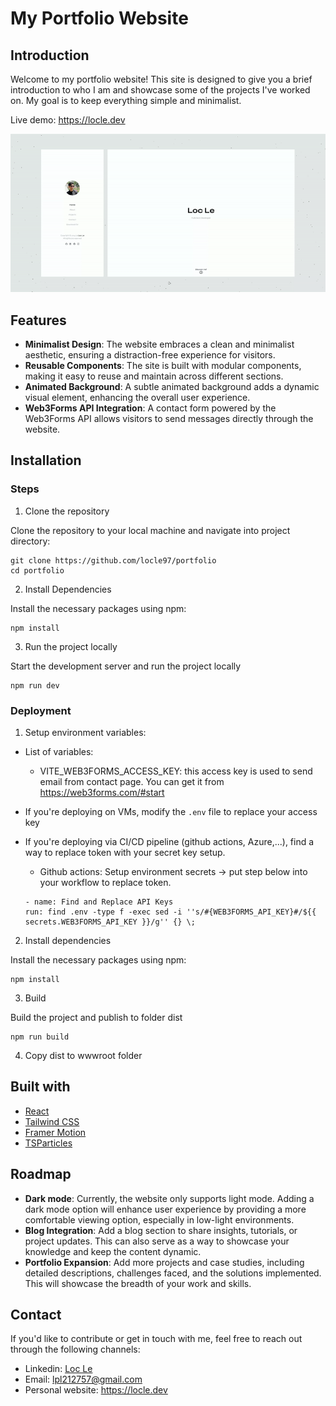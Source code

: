 # My Portfolio Website

## Introduction
Welcome to my portfolio website! This site is designed to give you a brief introduction to who I am and showcase some of the projects I've worked on. My goal is to keep everything simple and minimalist.

Live demo: https://locle.dev

![alt text](./resources/portfolio-fullscreen-demo.gif)

## Features

- **Minimalist Design**: The website embraces a clean and minimalist aesthetic, ensuring a distraction-free experience for visitors.
- **Reusable Components**: The site is built with modular components, making it easy to reuse and maintain across different sections.
- **Animated Background**: A subtle animated background adds a dynamic visual element, enhancing the overall user experience.
- **Web3Forms API Integration**: A contact form powered by the Web3Forms API allows visitors to send messages directly through the website.

## Installation

### Steps

1. Clone the repository

Clone the repository to your local machine and navigate into project directory:
```
git clone https://github.com/locle97/portfolio
cd portfolio
```

2. Install Dependencies

Install the necessary packages using npm:
```
npm install
```

3. Run the project locally

Start the development server and run the project locally
```
npm run dev
```

### Deployment

1. Setup environment variables:

- List of variables:
    - VITE_WEB3FORMS_ACCESS_KEY: this access key is used to send email from contact page. You can get it from https://web3forms.com/#start

- If you're deploying on VMs, modify the `.env` file to replace your access key
- If you're deploying via CI/CD pipeline (github actions, Azure,...), find a way to replace token with your secret key setup.
    - Github actions: Setup environment secrets -> put step below into your workflow to replace token.
    ```
    - name: Find and Replace API Keys
    run: find .env -type f -exec sed -i ''s/#{WEB3FORMS_API_KEY}#/${{ secrets.WEB3FORMS_API_KEY }}/g'' {} \;
    ```

2. Install dependencies

Install the necessary packages using npm:
```
npm install
```

3. Build

Build the project and publish to folder dist
```
npm run build
```

4. Copy dist to wwwroot folder

## Built with

- [React](https://react.dev/)
- [Tailwind CSS](https://tailwindcss.com/)
- [Framer Motion](https://www.framer.com/motion/)
- [TSParticles](https://particles.js.org/)

## Roadmap

- **Dark mode**: Currently, the website only supports light mode. Adding a dark mode option will enhance user experience by providing a more comfortable viewing option, especially in low-light environments.
- **Blog Integration**: Add a blog section to share insights, tutorials, or project updates. This can also serve as a way to showcase your knowledge and keep the content dynamic.
- **Portfolio Expansion**: Add more projects and case studies, including detailed descriptions, challenges faced, and the solutions implemented. This will showcase the breadth of your work and skills.

## Contact

If you'd like to contribute or get in touch with me, feel free to reach out through the following channels:
- Linkedin: [Loc Le](https://www.linkedin.com/in/loc-le-phat-2b639020a/)
- Email: lpl212757@gmail.com
- Personal website: https://locle.dev
